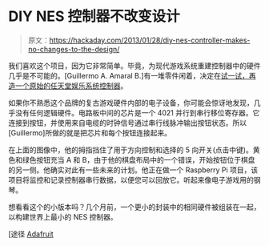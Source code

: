 # DIY NES 控制器不改变设计

> 原文：<https://hackaday.com/2013/01/28/diy-nes-controller-makes-no-changes-to-the-design/>

我们喜欢这个项目，因为它非常简单。毕竟，为现代游戏系统重建控制器中的硬件几乎是不可能的。[Guillermo A. Amaral B.]有一堆零件闲着，决定在[试一试，再造一个原始的任天堂娱乐系统控制器](http://guillermoamaral.com/read/custom-nes-controller/)。

如果你不熟悉这个品牌的复古游戏硬件内部的电子设备，你可能会惊讶地发现，几乎没有任何逻辑硬件。电路板中间的芯片是一个 4021 并行到串行移位寄存器。它连接到按钮，并使用来自电缆的时钟信号通过串行线脉冲输出按钮状态。所以[Guillermo]所做的就是把芯片和每个按钮连接起来。

在上面的图像中，他的拇指挡住了用于方向控制和选择的 5 向开关(点击中键)。黄色和绿色按钮充当 A 和 B，由于他的棋盘布局中的一个错误，开始按钮位于棋盘的另一侧。他确实对此有一些未来的计划。他正在做一个 Raspberry Pi 项目，该项目将监控和记录控制器串行数据，以便您可以回放它。听起来像电子游戏用的钢琴。

想看看这个的小版本吗？几个月前，一个更小的封装中的相同硬件被组装在一起，以构建世界上最小的 NES 控制器。

[途径 [Adafruit](http://www.adafruit.com/blog/2013/01/21/custom-nes-controller-as-seen-on-adafruit-show-tell/)